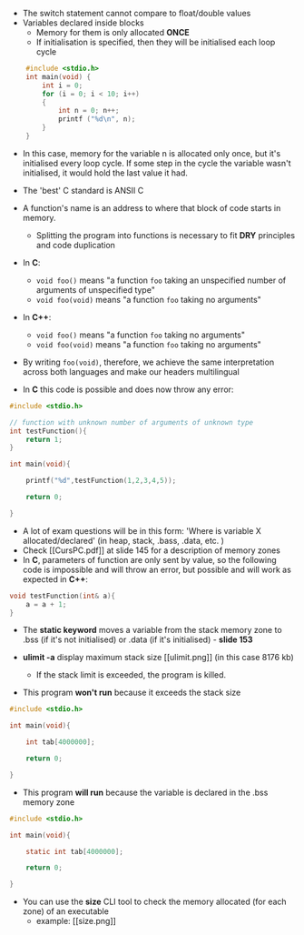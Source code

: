 - The switch statement cannot compare to float/double values
- Variables declared inside blocks
	- Memory for them is only allocated **ONCE**
	- If initialisation is specified, then they will be initialised each loop cycle 
```C
	#include <stdio.h> 
	int main(void) { 
		int i = 0; 
		for (i = 0; i < 10; i++) 
		{ 
			int n = 0; n++; 
			printf ("%d\n", n); 
		} 
	}
```
- In this case, memory for the variable n is allocated only once, but it's initialised every loop cycle. If some step in the cycle the variable wasn't initialised, it would hold the last value it had.
- The 'best' C standard is ANSII C
- A function's name is an address to where that block of code starts in memory.
	- Splitting the program into functions is necessary to fit **DRY** principles and code duplication
- In **C**:
	- `void foo()` means "a function `foo` taking an unspecified number of arguments of unspecified type"
	- `void foo(void)` means "a function `foo` taking no arguments"
- In **C++**:
	- `void foo()` means "a function `foo` taking no arguments"
	- `void foo(void)` means "a function `foo` taking no arguments"

- By writing `foo(void)`, therefore, we achieve the same interpretation across both languages and make our headers multilingual
- In **C** this code is possible and does now throw any error:
```C
#include <stdio.h>

// function with unknown number of arguments of unknown type
int testFunction(){
	return 1;
}

int main(void){

	printf("%d",testFunction(1,2,3,4,5));

	return 0;

}
```

- A lot of exam questions will be in this form: 'Where is variable X allocated/declared' (in heap, stack, .bass, .data, etc. )
- Check [[CursPC.pdf]] at slide 145 for a description of memory zones
- In **C**, parameters of function are only sent by value, so the following code is impossible and will throw an error, but possible and will work as expected in **C++**:
```C
void testFunction(int& a){
	a = a + 1;
}
```
- The **static keyword** moves a variable from the stack memory zone to .bss (if it's not initialised) or .data (if it's initialised) - **slide 153**
- **ulimit -a** display maximum stack size [[ulimit.png]] (in this case 8176 kb)
	- If the stack limit is exceeded, the program is killed.
	
- This program **won't run** because it exceeds the stack size
```C
#include <stdio.h>

int main(void){

	int tab[4000000];

	return 0;

}
```

- This program **will run** because the variable is declared in the .bss memory zone
```C
#include <stdio.h>

int main(void){

	static int tab[4000000];

	return 0;

}
```

- You can use the **size** CLI tool to check the memory allocated (for each zone) of an executable
	- example: [[size.png]]